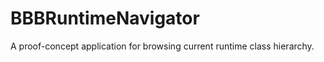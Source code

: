 BBBRuntimeNavigator
===================

A proof-concept application for browsing current runtime class hierarchy.
